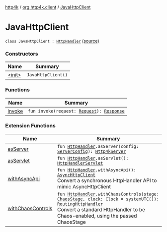 [http4k](../../index.md) / [org.http4k.client](../index.md) / [JavaHttpClient](./index.md)

# JavaHttpClient

`class JavaHttpClient : `[`HttpHandler`](../../org.http4k.core/-http-handler.md) [(source)](https://github.com/http4k/http4k/blob/master/http4k-core/src/main/kotlin/org/http4k/client/JavaHttpClient.kt#L16)

### Constructors

| Name | Summary |
|---|---|
| [&lt;init&gt;](-init-.md) | `JavaHttpClient()` |

### Functions

| Name | Summary |
|---|---|
| [invoke](invoke.md) | `fun invoke(request: `[`Request`](../../org.http4k.core/-request/index.md)`): `[`Response`](../../org.http4k.core/-response/index.md) |

### Extension Functions

| Name | Summary |
|---|---|
| [asServer](../../org.http4k.server/kotlin.-function1/as-server.md) | `fun `[`HttpHandler`](../../org.http4k.core/-http-handler.md)`.asServer(config: `[`ServerConfig`](../../org.http4k.server/-server-config/index.md)`): `[`Http4kServer`](../../org.http4k.server/-http4k-server/index.md) |
| [asServlet](../../org.http4k.servlet/kotlin.-function1/as-servlet.md) | `fun `[`HttpHandler`](../../org.http4k.core/-http-handler.md)`.asServlet(): `[`HttpHandlerServlet`](../../org.http4k.servlet/-http-handler-servlet/index.md) |
| [withAsyncApi](../kotlin.-function1/with-async-api.md) | `fun `[`HttpHandler`](../../org.http4k.core/-http-handler.md)`.withAsyncApi(): `[`AsyncHttpClient`](../-async-http-client/index.md)<br>Convert a synchronous HttpHandler API to mimic AsyncHttpClient |
| [withChaosControls](../../org.http4k.chaos/kotlin.-function1/with-chaos-controls.md) | `fun `[`HttpHandler`](../../org.http4k.core/-http-handler.md)`.withChaosControls(stage: `[`ChaosStage`](../../org.http4k.chaos/-chaos-stage/index.md)`, clock: Clock = systemUTC()): `[`RoutingHttpHandler`](../../org.http4k.routing/-routing-http-handler/index.md)<br>Convert a standard HttpHandler to be Chaos-enabled, using the passed ChaosStage |
